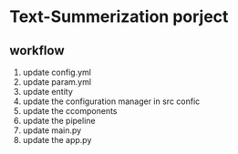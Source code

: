 # Text-Summerization porject

## workflow
1. update config.yml
2. update param.yml
3. update entity
4. update the configuration manager in src confic
5. update the ccomponents
6. update the pipeline
7. update main.py
8. update the app.py



